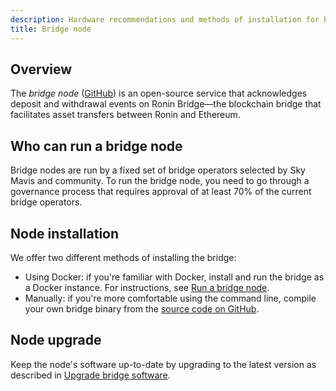```yaml
---
description: Hardware recommendations and methods of installation for bridge nodes.
title: Bridge node
---
```


## Overview

The *bridge node* ([GitHub](https://github.com/axieinfinity/bridge-v2)) is an open-source service that acknowledges deposit and withdrawal events on Ronin Bridge—the blockchain bridge that facilitates asset transfers between Ronin and Ethereum.

## Who can run a bridge node

Bridge nodes are run by a fixed set of bridge operators selected by Sky Mavis and community. To run the bridge node, you need to go through a governance process that requires approval of at least 70% of the current bridge operators.

## Node installation

We offer two different methods of installing the bridge:

* Using Docker: if you're familiar with Docker, install and run the bridge as a Docker instance. For instructions, see [Run a bridge node](run-bridge.md).
* Manually: if you're more comfortable using the command line, compile your own bridge binary from the [source code on GitHub](https://github.com/axieinfinity/bridge-v2?tab=readme-ov-file#manually).

## Node upgrade

Keep the node's software up-to-date by upgrading to the latest version as described in [Upgrade bridge software](upgrade-bridge.md).
